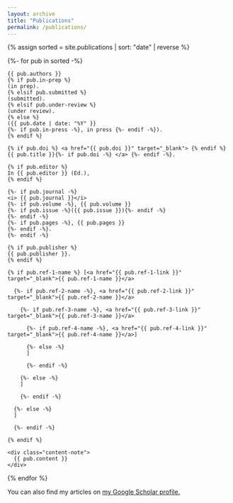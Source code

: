 ```yaml
---
layout: archive
title: "Publications"
permalink: /publications/
---
```


{% assign sorted = site.publications | sort: "date" | reverse %}

{%- for pub in sorted -%}

  <div class="content-block">

    {{ pub.authors }}
    {% if pub.in-prep %}
    (in prep).
    {% elsif pub.submitted %}
    (submitted).
    {% elsif pub.under-review %}
    (under review).
    {% else %}
    ({{ pub.date | date: "%Y" }}
    {%- if pub.in-press -%}, in press {%- endif -%}).
    {% endif %}

    {% if pub.doi %} <a href="{{ pub.doi }}" target="_blank"> {% endif %} {{ pub.title }}{%- if pub.doi -%} </a> {%- endif -%}.

    {% if pub.editor %}
    In {{ pub.editor }} (Ed.),
    {% endif %}

    {%- if pub.journal -%}
    <i> {{ pub.journal }}</i>
    {%- if pub.volume -%}, {{ pub.volume }}
    {%- if pub.issue -%}({{ pub.issue }}){%- endif -%}
    {%- endif -%}
    {%- if pub.pages -%}, {{ pub.pages }}
    {%- endif -%}.
    {%- endif -%}

    {% if pub.publisher %}
    {{ pub.publisher }}.
    {% endif %}

    {% if pub.ref-1-name %} [<a href="{{ pub.ref-1-link }}" target="_blank">{{ pub.ref-1-name }}</a>

      {%- if pub.ref-2-name -%}, <a href="{{ pub.ref-2-link }}" target="_blank">{{ pub.ref-2-name }}</a>

        {%- if pub.ref-3-name -%}, <a href="{{ pub.ref-3-link }}" target="_blank">{{ pub.ref-3-name }}</a>

          {%- if pub.ref-4-name -%}, <a href="{{ pub.ref-4-link }}" target="_blank">{{ pub.ref-4-name }}</a>]

          {%- else -%}
          ]

          {%- endif -%}

        {%- else -%}
        ]

        {%- endif -%}
        
      {%- else -%}
      ]

      {%- endif -%}

    {% endif %}

    <div class="content-note">
      {{ pub.content }}
    </div>

  </div>

{% endfor %}

You can also find my articles on <u><a href="https://scholar.google.com/citations?user=mM5ehUQAAAAJ&hl=en">my Google Scholar profile</a>.</u>